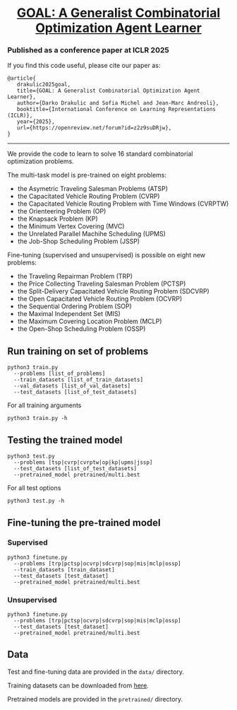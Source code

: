
# <center> [GOAL: A Generalist Combinatorial Optimization Agent Learner](https://openreview.net/forum?id=z2z9suDRjw) </center> 
### Published as a conference paper at ICLR 2025 

If you find this code useful, please cite our paper as: 

 ``` 
@article{
    drakulic2025goal,
    title={GOAL: A Generalist Combinatorial Optimization Agent Learner},
    author={Darko Drakulic and Sofia Michel and Jean-Marc Andreoli},
    booktitle={International Conference on Learning Representations (ICLR)},
    year={2025},
    url={https://openreview.net/forum?id=z2z9suDRjw},
}
``` 

***

We provide the code to learn to solve 16 standard combinatorial optimization problems.

The multi-task model is pre-trained on eight problems:
* the Asymetric Traveling Salesman Problems (ATSP)
* the Capacitated Vehicle Routing Problem (CVRP)
* the Capacitated Vehicle Routing Problem with Time Windows (CVRPTW)
* the Orienteering Problem (OP)
* the Knapsack Problem (KP)
* the Minimum Vertex Covering (MVC)
* the Unrelated Parallel Machihe Scheduling (UPMS)
* the Job-Shop Scheduling Problem (JSSP)

Fine-tuning (supervised and unsupervised) is possible on eight new problems:
* the Traveling Repairman Problem (TRP)
* the Price Collecting Traveling Salesman Problem (PCTSP)
* the Split-Delivery Capacitated Vehicle Routing Problem (SDCVRP)
* the Open Capacitated Vehicle Routing Problem (OCVRP)
* the Sequential Ordering Problem (SOP)
* the Maximal Independent Set (MIS)
* the Maximum Covering Location Problem (MCLP)
* the Open-Shop Scheduling Problem (OSSP)


## Run training on set of problems

```
python3 train.py 
  --problems [list_of_problems] 
  --train_datasets [list_of_train_datasets] 
  --val_datasets [list_of_val_datasets] 
  --test_datasets [list_of_test_datasets]
```

For all training arguments
```
python3 train.py -h
```

## Testing the trained model

```
python3 test.py 
  --problems [tsp|cvrp|cvrptw|op|kp|upms|jssp] 
  --test_datasets [list_of_test_datasets]
  --pretrained_model pretrained/multi.best
```

For all test options
```
python3 test.py -h
```

## Fine-tuning the pre-trained model

### Supervised
```
python3 finetune.py
  --problems [trp|pctsp|ocvrp|sdcvrp|sop|mis|mclp|ossp]
  --train_datasets [train_dataset]
  --test_datasets [test_dataset]
  --pretrained_model pretrained/multi.best
```

### Unsupervised
```
python3 finetune.py
  --problems [trp|pctsp|ocvrp|sdcvrp|sop|mis|mclp|ossp]
  --test_datasets [test_dataset]
  --pretrained_model pretrained/multi.best
```

## Data
Test and fine-tuning data are provided in the ```data/``` directory.

Training datasets can be downloaded from [here](https://download.europe.naverlabs.com/dataset/goal_datasets.tar.gz).

Pretrained models are provided in the ```pretrained/``` directory. 


